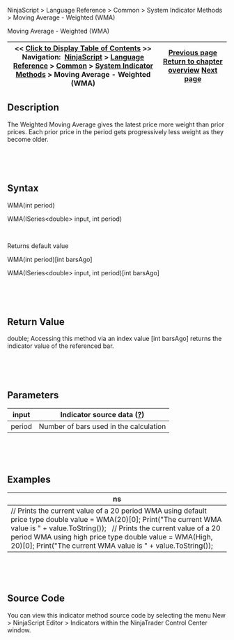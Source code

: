 ﻿


NinjaScript \> Language Reference \> Common \> System Indicator Methods \> Moving Average \- Weighted (WMA)






















Moving Average \- Weighted (WMA)







| \<\< [Click to Display Table of Contents](moving_average_-_weighted_wma.md) \>\> **Navigation:**     [NinjaScript](ninjascript.md) \> [Language Reference](language_reference_wip.md) \> [Common](common.md) \> [System Indicator Methods](indicators.md) \> Moving Average \- Weighted (WMA) | [Previous page](moving_average_-_volume_weight.md) [Return to chapter overview](indicators.md) [Next page](moving_average_-_zero_lag_expo.md) |
| --- | --- |











## Description


The Weighted Moving Average gives the latest price more weight than prior prices. Each prior price in the period gets progressively less weight as they become older.


 


 


## Syntax


WMA(int period)  

WMA(ISeries\<double\> input, int period)


 


Returns default value  

WMA(int period)\[int barsAgo]  

WMA(ISeries\<double\> input, int period)\[int barsAgo]


 


 


## Return Value


double; Accessing this method via an index value \[int barsAgo] returns the indicator value of the referenced bar.


 


 


## Parameters




| input | Indicator source data ([?](valid_input_data_for_indicator.md)) |
| --- | --- |
| period | Number of bars used in the calculation |



 


 


## Examples




| ns |
| --- |
| // Prints the current value of a 20 period WMA using default price type double value \= WMA(20)\[0]; Print("The current WMA value is " \+ value.ToString());   // Prints the current value of a 20 period WMA using high price type double value \= WMA(High, 20)\[0]; Print("The current WMA value is " \+ value.ToString()); |



 


 


## Source Code


You can view this indicator method source code by selecting the menu New \> NinjaScript Editor \> Indicators within the NinjaTrader Control Center window.








